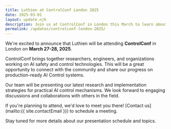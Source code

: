 ```yaml
---
title: Luthien at ControlConf London 2025
date: 2025-03-01
layout: update.njk
description: Join us at ControlConf in London this March to learn about our latest work in AI Control.
permalink: /updates/controlconf-london-2025/
---
```


We're excited to announce that Luthien will be attending **ControlConf** in London on **March 27-28, 2025**.

ControlConf brings together researchers, engineers, and organizations working on AI safety and control technologies. This will be a great opportunity to connect with the community and share our progress on production-ready AI Control systems.

Our team will be presenting our latest research and implementation strategies for practical AI control mechanisms. We look forward to engaging discussions and collaborations with others in the field.

If you're planning to attend, we'd love to meet you there! [Contact us](mailto:{{ site.contactEmail }}) to schedule a meeting.

Stay tuned for more details about our presentation schedule and topics.